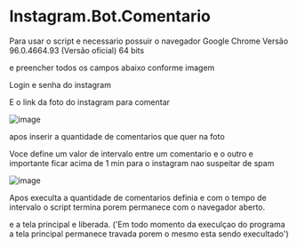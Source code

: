 # Instagram.Bot.Comentario

Para usar o script e necessario possuir o navegador Google Chrome Versão 96.0.4664.93 (Versão oficial) 64 bits

e preencher todos os campos abaixo conforme imagem

Login e senha do instagram

E o link da foto do instagram para comentar

![image](https://user-images.githubusercontent.com/54445515/145234883-a20dc8c4-39d6-49df-8541-f054708b5004.png)

apos inserir a quantidade de comentarios que quer na foto

Voce define um valor de intervalo entre um comentario e o outro e importante ficar acima de 1 min para o instagram nao suspeitar de spam

![image](https://user-images.githubusercontent.com/54445515/145236962-0e84066f-451a-4034-a980-f2e192fe0049.png)

Apos execulta a quantidade de comentarios definia e com o tempo de intervalo o script termina porem permanece com o navegador aberto.

e a tela principal e liberada. ('Em todo momento da execulçao do programa a tela principal permanece travada porem o mesmo esta sendo execultado')
